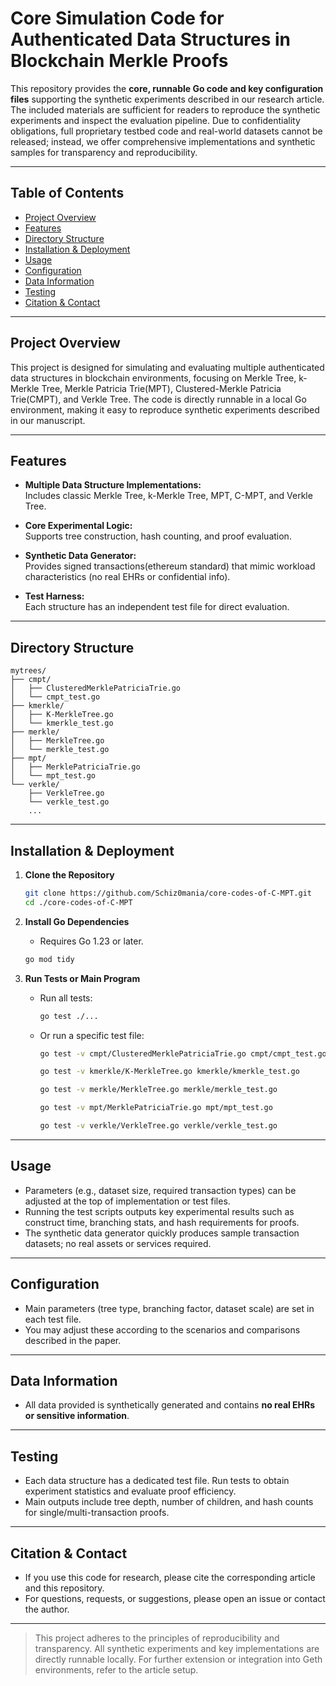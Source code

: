 # Core Simulation Code for Authenticated Data Structures in Blockchain Merkle Proofs

This repository provides the **core, runnable Go code and key configuration files** supporting the synthetic experiments described in our research article. The included materials are sufficient for readers to reproduce the synthetic experiments and inspect the evaluation pipeline. Due to confidentiality obligations, full proprietary testbed code and real-world datasets cannot be released; instead, we offer comprehensive implementations and synthetic samples for transparency and reproducibility.

---

## Table of Contents

- [Project Overview](#project-overview)
- [Features](#features)
- [Directory Structure](#directory-structure)
- [Installation & Deployment](#installation--deployment)
- [Usage](#usage)
- [Configuration](#configuration)
- [Data Information](#data-information)
- [Testing](#testing)
- [Citation & Contact](#citation--contact)

---

## Project Overview

This project is designed for simulating and evaluating multiple authenticated data structures in blockchain environments, focusing on Merkle Tree, k-Merkle Tree, Merkle Patricia Trie(MPT), Clustered-Merkle Patricia Trie(CMPT), and Verkle Tree. The code is directly runnable in a local Go environment, making it easy to reproduce synthetic experiments described in our manuscript.

---

## Features

- **Multiple Data Structure Implementations:**  
  Includes classic Merkle Tree, k-Merkle Tree, MPT, C-MPT, and Verkle Tree.

- **Core Experimental Logic:**  
  Supports tree construction, hash counting, and proof  evaluation.

- **Synthetic Data Generator:**  
  Provides signed transactions(ethereum standard) that mimic workload characteristics (no real EHRs or confidential info).

- **Test Harness:**  
  Each structure has an independent test file for direct evaluation.

---

## Directory Structure

```
mytrees/                
├── cmpt/
│   ├── ClusteredMerklePatriciaTrie.go
│   └── cmpt_test.go
├── kmerkle/
│   ├── K-MerkleTree.go
│   └── kmerkle_test.go
├── merkle/
│   ├── MerkleTree.go
│   └── merkle_test.go
├── mpt/
│   ├── MerklePatriciaTrie.go
│   └── mpt_test.go
└── verkle/
    ├── VerkleTree.go
    └── verkle_test.go
    ...

```


---

## Installation & Deployment

1. **Clone the Repository**
   ```bash
   git clone https://github.com/Schiz0mania/core-codes-of-C-MPT.git
   cd ./core-codes-of-C-MPT
   ```

2. **Install Go Dependencies**
    - Requires Go 1.23 or later.
   ```bash
   go mod tidy
   ```

3. **Run Tests or Main Program**
    - Run all tests:
      ```bash
      go test ./...
      ```
    - Or run a specific test file:
      ```bash 
      go test -v cmpt/ClusteredMerklePatriciaTrie.go cmpt/cmpt_test.go
      ```
      ```bash
      go test -v kmerkle/K-MerkleTree.go kmerkle/kmerkle_test.go
      ```
      ```bash
      go test -v merkle/MerkleTree.go merkle/merkle_test.go
      ```
      ```bash
      go test -v mpt/MerklePatriciaTrie.go mpt/mpt_test.go
      ```
      ```bash
      go test -v verkle/VerkleTree.go verkle/verkle_test.go
      ```

---

## Usage

- Parameters (e.g., dataset size, required transaction types) can be adjusted at the top of implementation or test files.
- Running the test scripts outputs key experimental results such as construct time, branching stats, and hash requirements for proofs.
- The synthetic data generator quickly produces sample transaction datasets; no real assets or services required.

---

## Configuration

- Main parameters (tree type, branching factor, dataset scale) are set in each test file.
- You may adjust these according to the scenarios and comparisons described in the paper.

---

## Data Information

- All data provided is synthetically generated and contains **no real EHRs or sensitive information**.


---

## Testing

- Each data structure has a dedicated test file. Run tests to obtain experiment statistics and evaluate proof efficiency.
- Main outputs include tree depth, number of children, and hash counts for single/multi-transaction proofs.

---

## Citation & Contact

- If you use this code for research, please cite the corresponding article and this repository.
- For questions, requests, or suggestions, please open an issue or contact the author.

---

> This project adheres to the principles of reproducibility and transparency. All synthetic experiments and key implementations are directly runnable locally. For further extension or integration into Geth environments, refer to the article setup.
